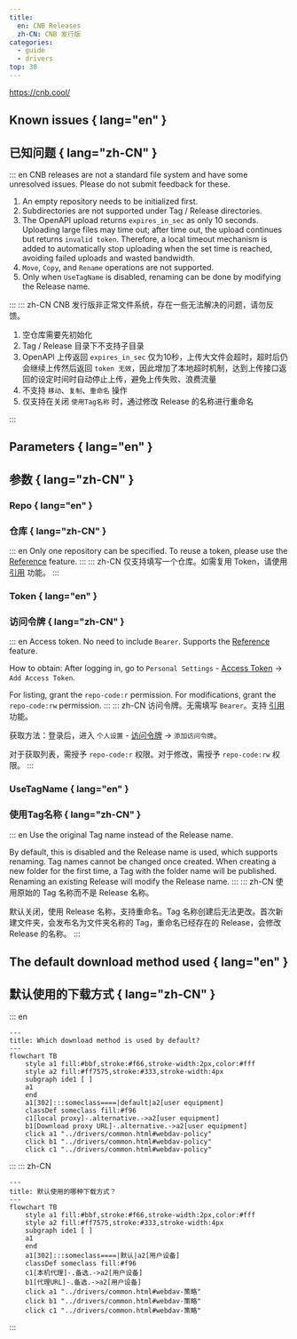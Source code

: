```yaml
---
title:
  en: CNB Releases
  zh-CN: CNB 发行版
categories:
  - guide
  - drivers
top: 30
---
```


https://cnb.cool/

## Known issues { lang="en" }

## 已知问题 { lang="zh-CN" }

::: en
CNB releases are not a standard file system and have some unresolved issues. Please do not submit feedback for these.

1. An empty repository needs to be initialized first.
2. Subdirectories are not supported under Tag / Release directories.
3. The OpenAPI upload returns `expires_in_sec` as only 10 seconds. Uploading large files may time out; after time out, the upload continues but returns `invalid token`. Therefore, a local timeout mechanism is added to automatically stop uploading when the set time is reached, avoiding failed uploads and wasted bandwidth.
4. `Move`, `Copy`, and `Rename` operations are not supported.
5. Only when `UseTagName` is disabled, renaming can be done by modifying the Release name.

:::
::: zh-CN
CNB 发行版非正常文件系统，存在一些无法解决的问题，请勿反馈。

1. 空仓库需要先初始化
2. Tag / Release 目录下不支持子目录
3. OpenAPI 上传返回 `expires_in_sec` 仅为10秒，上传大文件会超时，超时后仍会继续上传然后返回 `token 无效`，因此增加了本地超时机制，达到上传接口返回的设定时间时自动停止上传，避免上传失败、浪费流量
4. 不支持 `移动`、`复制`、`重命名` 操作
5. 仅支持在关闭 `使用Tag名称` 时，通过修改 Release 的名称进行重命名

:::

## Parameters { lang="en" }

## 参数 { lang="zh-CN" }

### Repo { lang="en" }

### 仓库 { lang="zh-CN" }

::: en
Only one repository can be specified. To reuse a token, please use the [Reference](common.md#reference) feature.
:::
::: zh-CN
仅支持填写一个仓库。如需复用 Token，请使用 [引用](common.md#引用) 功能。
:::

### Token { lang="en" }

### 访问令牌 { lang="zh-CN" }

::: en
Access token. No need to include `Bearer`. Supports the [Reference](common.md#reference) feature.

How to obtain: After logging in, go to `Personal Settings` - [Access Token](https://cnb.cool/profile/token) -> `Add Access Token`.

For listing, grant the `repo-code:r` permission. For modifications, grant the `repo-code:rw` permission.
:::
::: zh-CN
访问令牌。无需填写 `Bearer`。支持 [引用](common.md#引用) 功能。

获取方法：登录后，进入 `个人设置` - [访问令牌](https://cnb.cool/profile/token) -> `添加访问令牌`。

对于获取列表，需授予 `repo-code:r` 权限。对于修改，需授予 `repo-code:rw` 权限。
:::

### UseTagName { lang="en" }

### 使用Tag名称 { lang="zh-CN" }

::: en
Use the original Tag name instead of the Release name.

By default, this is disabled and the Release name is used, which supports renaming. Tag names cannot be changed once created. When creating a new folder for the first time, a Tag with the folder name will be published. Renaming an existing Release will modify the Release name.
:::
::: zh-CN
使用原始的 Tag 名称而不是 Release 名称。

默认关闭，使用 Release 名称，支持重命名。Tag 名称创建后无法更改。首次新建文件夹，会发布名为文件夹名称的 Tag，重命名已经存在的 Release，会修改 Release 的名称。
:::

## The default download method used { lang="en" }

## 默认使用的下载方式 { lang="zh-CN" }

::: en

```mermaid
---
title: Which download method is used by default?
---
flowchart TB
    style a1 fill:#bbf,stroke:#f66,stroke-width:2px,color:#fff
    style a2 fill:#ff7575,stroke:#333,stroke-width:4px
    subgraph ide1 [ ]
    a1
    end
    a1[302]:::someclass====|default|a2[user equipment]
    classDef someclass fill:#f96
    c1[local proxy]-.alternative.->a2[user equipment]
    b1[Download proxy URL]-.alternative.->a2[user equipment]
    click a1 "../drivers/common.html#webdav-policy"
    click b1 "../drivers/common.html#webdav-policy"
    click c1 "../drivers/common.html#webdav-policy"
```

:::
::: zh-CN

```mermaid
---
title: 默认使用的哪种下载方式？
---
flowchart TB
    style a1 fill:#bbf,stroke:#f66,stroke-width:2px,color:#fff
    style a2 fill:#ff7575,stroke:#333,stroke-width:4px
    subgraph ide1 [ ]
    a1
    end
    a1[302]:::someclass====|默认|a2[用户设备]
    classDef someclass fill:#f96
    c1[本机代理]-.备选.->a2[用户设备]
    b1[代理URL]-.备选.->a2[用户设备]
    click a1 "../drivers/common.html#webdav-策略"
    click b1 "../drivers/common.html#webdav-策略"
    click c1 "../drivers/common.html#webdav-策略"
```

:::
